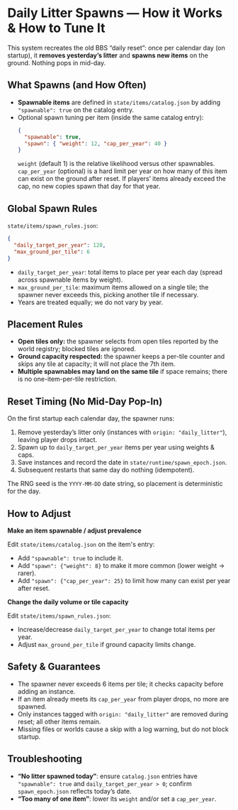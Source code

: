 # Daily Litter Spawns — How it Works & How to Tune It

This system recreates the old BBS “daily reset”: once per calendar day (on startup), it **removes yesterday’s litter** and **spawns new items** on the ground. Nothing pops in mid-day.

## What Spawns (and How Often)

- **Spawnable items** are defined in `state/items/catalog.json` by adding `"spawnable": true` on the catalog entry.
- Optional spawn tuning per item (inside the same catalog entry):
  ```json
  {
    "spawnable": true,
    "spawn": { "weight": 12, "cap_per_year": 40 }
  }
  ```
  `weight` (default 1) is the relative likelihood versus other spawnables.
  `cap_per_year` (optional) is a hard limit per year on how many of this item can exist on the ground after reset. If players’ items already exceed the cap, no new copies spawn that day for that year.

## Global Spawn Rules

`state/items/spawn_rules.json`:

```json
{
  "daily_target_per_year": 120,
  "max_ground_per_tile": 6
}
```

- `daily_target_per_year`: total items to place per year each day (spread across spawnable items by weight).
- `max_ground_per_tile`: maximum items allowed on a single tile; the spawner never exceeds this, picking another tile if necessary.
- Years are treated equally; we do not vary by year.

## Placement Rules

- **Open tiles only:** the spawner selects from open tiles reported by the world registry; blocked tiles are ignored.
- **Ground capacity respected:** the spawner keeps a per-tile counter and skips any tile at capacity; it will not place the 7th item.
- **Multiple spawnables may land on the same tile** if space remains; there is no one-item-per-tile restriction.

## Reset Timing (No Mid-Day Pop-In)

On the first startup each calendar day, the spawner runs:

1. Remove yesterday’s litter only (instances with `origin: "daily_litter"`), leaving player drops intact.
2. Spawn up to `daily_target_per_year` items per year using weights & caps.
3. Save instances and record the date in `state/runtime/spawn_epoch.json`.
4. Subsequent restarts that same day do nothing (idempotent).

The RNG seed is the `YYYY-MM-DD` date string, so placement is deterministic for the day.

## How to Adjust

**Make an item spawnable / adjust prevalence**

Edit `state/items/catalog.json` on the item's entry:

- Add `"spawnable": true` to include it.
- Add `"spawn": {"weight": 8}` to make it more common (lower weight → rarer).
- Add `"spawn": {"cap_per_year": 25}` to limit how many can exist per year after reset.

**Change the daily volume or tile capacity**

Edit `state/items/spawn_rules.json`:

- Increase/decrease `daily_target_per_year` to change total items per year.
- Adjust `max_ground_per_tile` if ground capacity limits change.

## Safety & Guarantees

- The spawner never exceeds 6 items per tile; it checks capacity before adding an instance.
- If an item already meets its `cap_per_year` from player drops, no more are spawned.
- Only instances tagged with `origin: "daily_litter"` are removed during reset; all other items remain.
- Missing files or worlds cause a skip with a log warning, but do not block startup.

## Troubleshooting

- **“No litter spawned today”**: ensure `catalog.json` entries have `"spawnable": true` and `daily_target_per_year > 0`; confirm `spawn_epoch.json` reflects today’s date.
- **“Too many of one item”**: lower its `weight` and/or set a `cap_per_year`.
